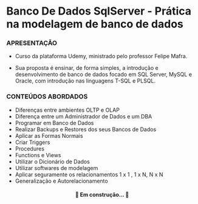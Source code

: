 # Banco De Dados SqlServer - Prática na modelagem de banco de dados</br>


### APRESENTAÇÃO

- Curso da plataforma Udemy, ministrado pelo professor Felipe Mafra.</br>

- Sua proposta é ensinar, de forma simples, a introdução e desenvolvimento de banco
de dados focado em SQL Server, MySQL e Oracle, com introdução nas linguagens T-SQL e PLSQL.

### CONTEÚDOS ABORDADOS

- Diferenças entre ambientes OLTP e OLAP</br>
- Diferença entre um Administrador de Dados e um DBA</br>
- Programar em Banco de Dados</br>
- Realizar Backups e Restores dos seus Bancos de Dados</br>
- Aplicar as Formas Normais</br>
- Criar Triggers</br>
- Procedures</br>
- Functions e Views</br>
- Utilizar o Dicionário de Dados</br>
- Utilizar softwares de modelagem</br>
- Aplicar seguramente os relacionamentos 1 x 1 , 1 x N, N x N</br>
- Generalização e Autorelacionamento</br>

<h4 align="center"> 
	🚧  Em construção...  🚧
</h4>
